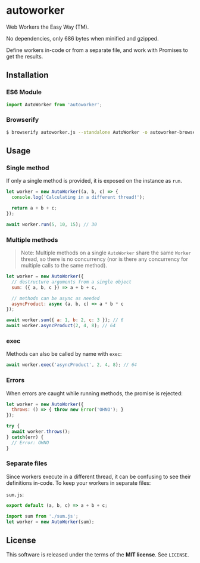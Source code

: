 autoworker
==========
Web Workers the Easy Way (TM).

No dependencies, only 686 bytes when minified and gzipped.

Define workers in-code or from a separate file, and work with Promises to get
the results.

Installation
------------

### ES6 Module

```js
import AutoWorker from 'autoworker';
```

### Browserify

```sh
$ browserify autoworker.js --standalone AutoWorker -o autoworker-browser.js
```

Usage
-----

### Single method

If only a single method is provided, it is exposed on the instance as `run`.

```js
let worker = new AutoWorker((a, b, c) => {
  console.log('Calculating in a different thread!');

  return a + b + c;
});

await worker.run(5, 10, 15); // 30
```

### Multiple methods

> Note: Multiple methods on a single `AutoWorker` share the same `Worker`
> thread, so there is no concurrency (nor is there any concurrency for multiple
> calls to the same method).

```js
let worker = new AutoWorker({
  // destructure arguments from a single object
  sum: ({ a, b, c }) => a + b + c,

  // methods can be async as needed
  asyncProduct: async (a, b, c) => a * b * c
});

await worker.sum({ a: 1, b: 2, c: 3 }); // 6
await worker.asyncProduct(2, 4, 8); // 64
```

### exec

Methods can also be called by name with `exec`:

```js
await worker.exec('asyncProduct', 2, 4, 8); // 64
```

### Errors

When errors are caught while running methods, the promise is rejected:

```js
let worker = new AutoWorker({
  throws: () => { throw new Error('OHNO'); }
});

try {
  await worker.throws();
} catch(err) {
  // Error: OHNO
}
```

### Separate files

Since workers execute in a different thread, it can be confusing to see their
definitions in-code. To keep your workers in separate files:

`sum.js`:
```js
export default (a, b, c) => a + b + c;
```

```js
import sum from './sum.js';
let worker = new AutoWorker(sum);
```

License
-------
This software is released under the terms of the **MIT license**. See `LICENSE`.
